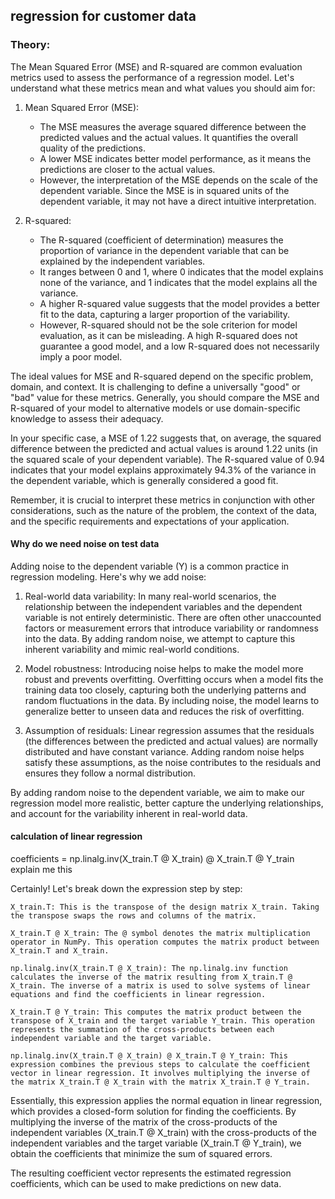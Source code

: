 ## regression for customer data


### Theory:
The Mean Squared Error (MSE) and R-squared are common evaluation metrics used to assess the performance of a regression model. Let's understand what these metrics mean and what values you should aim for:

1. Mean Squared Error (MSE):
   - The MSE measures the average squared difference between the predicted values and the actual values. It quantifies the overall quality of the predictions.
   - A lower MSE indicates better model performance, as it means the predictions are closer to the actual values.
   - However, the interpretation of the MSE depends on the scale of the dependent variable. Since the MSE is in squared units of the dependent variable, it may not have a direct intuitive interpretation.

2. R-squared:
   - The R-squared (coefficient of determination) measures the proportion of variance in the dependent variable that can be explained by the independent variables.
   - It ranges between 0 and 1, where 0 indicates that the model explains none of the variance, and 1 indicates that the model explains all the variance.
   - A higher R-squared value suggests that the model provides a better fit to the data, capturing a larger proportion of the variability.
   - However, R-squared should not be the sole criterion for model evaluation, as it can be misleading. A high R-squared does not guarantee a good model, and a low R-squared does not necessarily imply a poor model.

The ideal values for MSE and R-squared depend on the specific problem, domain, and context. It is challenging to define a universally "good" or "bad" value for these metrics. Generally, you should compare the MSE and R-squared of your model to alternative models or use domain-specific knowledge to assess their adequacy.

In your specific case, a MSE of 1.22 suggests that, on average, the squared difference between the predicted and actual values is around 1.22 units (in the squared scale of your dependent variable). The R-squared value of 0.94 indicates that your model explains approximately 94.3% of the variance in the dependent variable, which is generally considered a good fit.

Remember, it is crucial to interpret these metrics in conjunction with other considerations, such as the nature of the problem, the context of the data, and the specific requirements and expectations of your application.

#### Why do we need noise on test data
Adding noise to the dependent variable (Y) is a common practice in regression modeling. Here's why we add noise:

1. Real-world data variability: In many real-world scenarios, the relationship between the independent variables and the dependent variable is not entirely deterministic. There are often other unaccounted factors or measurement errors that introduce variability or randomness into the data. By adding random noise, we attempt to capture this inherent variability and mimic real-world conditions.

2. Model robustness: Introducing noise helps to make the model more robust and prevents overfitting. Overfitting occurs when a model fits the training data too closely, capturing both the underlying patterns and random fluctuations in the data. By including noise, the model learns to generalize better to unseen data and reduces the risk of overfitting.

3. Assumption of residuals: Linear regression assumes that the residuals (the differences between the predicted and actual values) are normally distributed and have constant variance. Adding random noise helps satisfy these assumptions, as the noise contributes to the residuals and ensures they follow a normal distribution.

By adding random noise to the dependent variable, we aim to make our regression model more realistic, better capture the underlying relationships, and account for the variability inherent in real-world data.


#### calculation of linear regression
coefficients = np.linalg.inv(X_train.T @ X_train) @ X_train.T @ Y_train
explain me this

Certainly! Let's break down the expression step by step:

    X_train.T: This is the transpose of the design matrix X_train. Taking the transpose swaps the rows and columns of the matrix.

    X_train.T @ X_train: The @ symbol denotes the matrix multiplication operator in NumPy. This operation computes the matrix product between X_train.T and X_train.

    np.linalg.inv(X_train.T @ X_train): The np.linalg.inv function calculates the inverse of the matrix resulting from X_train.T @ X_train. The inverse of a matrix is used to solve systems of linear equations and find the coefficients in linear regression.

    X_train.T @ Y_train: This computes the matrix product between the transpose of X_train and the target variable Y_train. This operation represents the summation of the cross-products between each independent variable and the target variable.

    np.linalg.inv(X_train.T @ X_train) @ X_train.T @ Y_train: This expression combines the previous steps to calculate the coefficient vector in linear regression. It involves multiplying the inverse of the matrix X_train.T @ X_train with the matrix X_train.T @ Y_train.

Essentially, this expression applies the normal equation in linear regression, which provides a closed-form solution for finding the coefficients. By multiplying the inverse of the matrix of the cross-products of the independent variables (X_train.T @ X_train) with the cross-products of the independent variables and the target variable (X_train.T @ Y_train), we obtain the coefficients that minimize the sum of squared errors.

The resulting coefficient vector represents the estimated regression coefficients, which can be used to make predictions on new data.